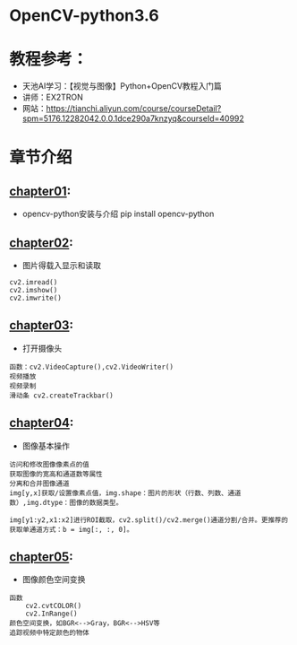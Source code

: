 # OpenCV-python3.6

# 教程参考：

* 天池AI学习：【视觉与图像】Python+OpenCV教程入门篇
* 讲师：EX2TRON
* 网站：https://tianchi.aliyun.com/course/courseDetail?spm=5176.12282042.0.0.1dce290a7knzyq&courseId=40992

# 章节介绍
## [chapter01](https://github.com/2226171237/py-opencv/blob/master/chapter01_%E5%AE%89%E8%A3%85opencv.ipynb):
* opencv-python安装与介绍
    pip install opencv-python
## [chapter02](https://github.com/2226171237/py-opencv/blob/master/chapter02_%E5%9B%BE%E5%83%8F%E8%BD%BD%E5%85%A5%E6%98%BE%E7%A4%BA%E5%92%8C%E4%BF%9D%E5%AD%98.ipynb):
* 图片得载入显示和读取
```
cv2.imread()
cv2.imshow()
cv2.imwrite()
```
## [chapter03](https://github.com/2226171237/py-opencv/blob/master/chapter03_%E6%89%93%E5%BC%80%E6%91%84%E5%83%8F%E5%A4%B4.ipynb):
* 打开摄像头

```
函数：cv2.VideoCapture(),cv2.VideoWriter()
视频播放 
视频录制
滑动条 cv2.createTrackbar()
```
## [chapter04](https://github.com/2226171237/py-opencv/blob/master/chapter04_%E5%9B%BE%E5%83%8F%E5%9F%BA%E6%9C%AC%E6%93%8D%E4%BD%9C.ipynb):
* 图像基本操作
```
访问和修改图像像素点的值
获取图像的宽高和通道数等属性
分离和合并图像通道
img[y,x]获取/设置像素点值，img.shape：图片的形状（行数、列数、通道数）,img.dtype：图像的数据类型。

img[y1:y2,x1:x2]进行ROI截取，cv2.split()/cv2.merge()通道分割/合并。更推荐的获取单通道方式：b = img[:, :, 0]。
```
## [chapter05](https://github.com/2226171237/py-opencv/blob/master/chapter05_%E9%A2%9C%E8%89%B2%E7%A9%BA%E9%97%B4%E5%8F%98%E6%8D%A2.ipynb):
* 图像颜色空间变换
```
函数
    cv2.cvtCOLOR()
    cv2.InRange()
颜色空间变换，如BGR<-->Gray，BGR<-->HSV等
追踪视频中特定颜色的物体

```

